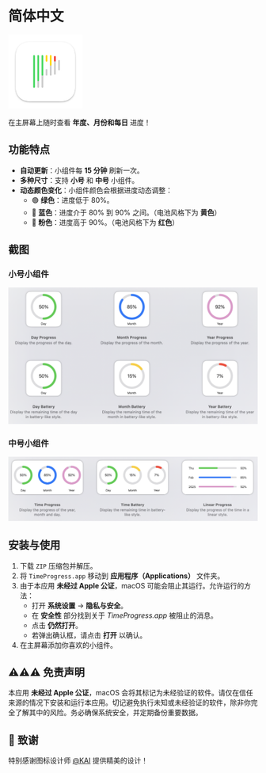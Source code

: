 # 简体中文

<img src="https://github.com/ANKer661/TimeProgress/blob/main/TimeProgress/Assets.xcassets/AppIcon.appiconset/FDBDC03A-8AA9-44AF-AAB6-B3E02612147A.png" width="150" />

在主屏幕上随时查看 **年度、月份和每日** 进度！

## 功能特点

- **自动更新**：小组件每 **15 分钟** 刷新一次。
- **多种尺寸**：支持 **小号** 和 **中号** 小组件。
- **动态颜色变化**：小组件颜色会根据进度动态调整：
  - 🟢 **绿色**：进度低于 80%。
  - 🔵 **蓝色**：进度介于 80% 到 90% 之间。（电池风格下为 **黄色**）
  - 💖 **粉色**：进度高于 90%。（电池风格下为 **红色**）

## 截图

### 小号小组件  
<img width="724" src="figs/small_widgets.png" />

### 中号小组件  
<img width="750" src="figs/medium_widgets.png" />

## 安装与使用

1. 下载 `ZIP` 压缩包并解压。
2. 将 `TimeProgress.app` 移动到 **应用程序（Applications）** 文件夹。
3. 由于本应用 **未经过 Apple 公证**，macOS 可能会阻止其运行。允许运行的方法：
   - 打开 **系统设置** → **隐私与安全**。
   - 在 **安全性** 部分找到关于 *TimeProgress.app* 被阻止的消息。
   - 点击 **仍然打开**。
   - 若弹出确认框，请点击 **打开** 以确认。
4. 在主屏幕添加你喜欢的小组件。

## ⚠️⚠️⚠️ 免责声明

本应用 **未经过 Apple 公证**，macOS 会将其标记为未经验证的软件。请仅在信任来源的情况下安装和运行本应用。切记避免执行未知或未经验证的软件，除非你完全了解其中的风险。务必确保系统安全，并定期备份重要数据。

## 🙏 致谢

特别感谢图标设计师 [@KAI](https://github.com/KAI-NEX) 提供精美的设计！
